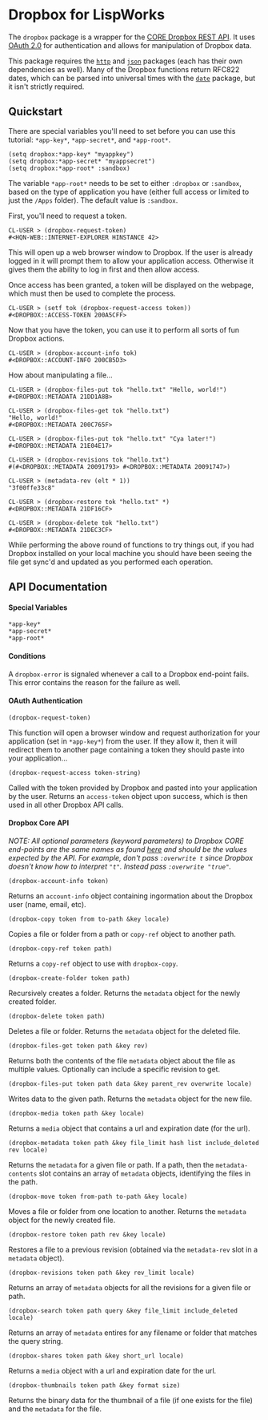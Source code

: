# Dropbox for LispWorks

The `dropbox` package is a wrapper for the [CORE Dropbox REST API](https://www.dropbox.com/developers/core/docs). It uses [OAuth 2.0](http://oauth.net/) for authentication and allows for manipulation of Dropbox data.

This package requires the [`http`](https://www.github.com/massung/http) and [`json`](https://www.github.com/massung/json) packages (each has their own dependencies as well). Many of the Dropbox functions return RFC822 dates, which can be parsed into universal times with the [`date`](https://www.github.com/massung/date) package, but it isn't strictly required.

## Quickstart

There are special variables you'll need to set before you can use this tutorial: `*app-key*`, `*app-secret*`, and `*app-root*`.

	(setq dropbox:*app-key* "myappkey")
	(setq dropbox:*app-secret* "myappsecret")
	(setq dropbox:*app-root* :sandbox)

The variable `*app-root*` needs to be set to either `:dropbox` or `:sandbox`, based on the type of application you have (either full access or limited to just the `/Apps` folder). The default value is `:sandbox`.

First, you'll need to request a token.

	CL-USER > (dropbox-request-token)
	#<HQN-WEB::INTERNET-EXPLORER HINSTANCE 42>

This will open up a web browser window to Dropbox. If the user is already logged in it will prompt them to allow your application access. Otherwise it gives them the ability to log in first and then allow access.

Once access has been granted, a token will be displayed on the webpage, which must then be used to complete the process.

	CL-USER > (setf tok (dropbox-request-access token))
	#<DROPBOX::ACCESS-TOKEN 200A5CFF>

Now that you have the token, you can use it to perform all sorts of fun Dropbox actions.

	CL-USER > (dropbox-account-info tok)
	#<DROPBOX::ACCOUNT-INFO 200CB5D3>

How about manipulating a file...

	CL-USER > (dropbox-files-put tok "hello.txt" "Hello, world!")
	#<DROPBOX::METADATA 21DD1A8B>

	CL-USER > (dropbox-files-get tok "hello.txt")
	"Hello, world!"
	#<DROPBOX::METADATA 200C765F>

	CL-USER > (dropbox-files-put tok "hello.txt" "Cya later!")
	#<DROPBOX::METADATA 21E04E17>

	CL-USER > (dropbox-revisions tok "hello.txt")
	#(#<DROPBOX::METADATA 20091793> #<DROPBOX::METADATA 20091747>)

	CL-USER > (metadata-rev (elt * 1))
	"3f00ffe33c8"

	CL-USER > (dropbox-restore tok "hello.txt" *)
	#<DROPBOX::METADATA 21DF16CF>

	CL-USER > (dropbox-delete tok "hello.txt")
	#<DROPBOX::METADATA 21DEC3CF>

While performing the above round of functions to try things out, if you had Dropbox installed on your local machine you should have been seeing the file get sync'd and updated as you performed each operation.

## API Documentation

#### Special Variables

	*app-key*
	*app-secret*
	*app-root*

#### Conditions

A `dropbox-error` is signaled whenever a call to a Dropbox end-point fails. This error contains the reason for the failure as well.

#### OAuth Authentication

	(dropbox-request-token)

This function will open a browser window and request authorization for your application (set in `*app-key*`) from the user. If they allow it, then it will redirect them to another page containing a token they should paste into your application...

	(dropbox-request-access token-string)

Called with the token provided by Dropbox and pasted into your application by the user. Returns an `access-token` object upon success, which is then used in all other Dropbox API calls.

#### Dropbox Core API

*NOTE: All optional parameters (keyword parameters) to Dropbox CORE end-points are the same names as found [here](https://www.dropbox.com/developers/core/docs) and should be the values expected by the API. For example, don't pass `:overwrite t` since Dropbox doesn't know how to interpret `"t"`. Instead pass `:overwrite "true"`.*

	(dropbox-account-info token)

Returns an `account-info` object containing ingormation about the Dropbox user (name, email, etc).

	(dropbox-copy token from to-path &key locale)

Copies a file or folder from a path or `copy-ref` object to another path.

	(dropbox-copy-ref token path)

Returns a `copy-ref` object to use with `dropbox-copy`.

	(dropbox-create-folder token path)

Recursively creates a folder. Returns the `metadata` object for the newly created folder.

	(dropbox-delete token path)

Deletes a file or folder. Returns the `metadata` object for the deleted file.

	(dropbox-files-get token path &key rev)

Returns both the contents of the file `metadata` object about the file as multiple values. Optionally can include a specific revision to get.

	(dropbox-files-put token path data &key parent_rev overwrite locale)

Writes data to the given path. Returns the `metadata` object for the new file.

	(dropbox-media token path &key locale)

Returns a `media` object that contains a url and expiration date (for the url).

	(dropbox-metadata token path &key file_limit hash list include_deleted rev locale)

Returns the `metadata` for a given file or path. If a path, then the `metadata-contents` slot contains an array of `metadata` objects, identifying the files in the path.

	(dropbox-move token from-path to-path &key locale)

Moves a file or folder from one location to another. Returns the `metadata` object for the newly created file.

	(dropbox-restore token path rev &key locale)

Restores a file to a previous revision (obtained via the `metadata-rev` slot in a `metadata` object).

	(dropbox-revisions token path &key rev_limit locale)

Returns an array of `metadata` objects for all the revisions for a given file or path.

	(dropbox-search token path query &key file_limit include_deleted locale)

Returns an array of `metadata` entires for any filename or folder that matches the query string.

	(dropbox-shares token path &key short_url locale)

Returns a `media` object with a url and expiration date for the url.

	(dropbox-thumbnails token path &key format size)

Returns the binary data for the thumbnail of a file (if one exists for the file) and the `metadata` for the file.

